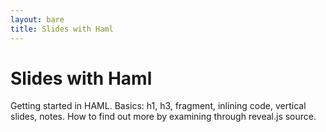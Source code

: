 ```yaml
---
layout: bare
title: Slides with Haml
---
```


# Slides with Haml

Getting started in HAML. Basics: h1, h3, fragment, inlining
code, vertical slides, notes. How to find out more by examining
through reveal.js source.
